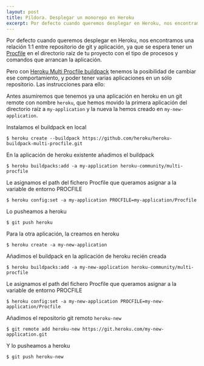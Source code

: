 ```yaml
---
layout: post
title: Píldora. Desplegar un monorepo en Heroku
excerpt: Por defecto cuando queremos desplegar en Heroku, nos encontramos una relación 1:1 entre repositorio de git:aplicación. Este comportamiento podemos cambiarlo.
---
```


Por defecto cuando queremos desplegar en Heroku, nos encontramos una relación 1:1 entre repositorio de git y aplicación, ya que se espera tener un [Procfile](https://devcenter.heroku.com/articles/procfile) en el directorio raíz de tu proyecto con el tipo de procesos y comandos que arrancan la aplicación. 

Pero con [Heroku Multi Procfile buildpack](https://elements.heroku.com/buildpacks/heroku/heroku-buildpack-multi-procfile) tenemos la posibilidad de cambiar ese comportamiento, y poder tener varias aplicaciones en un sólo repositorio. Las instrucciones para ello: 

Antes asumiremos que tenemos ya una aplicación en heroku en un git remote con nombre `heroku`, que hemos movido la primera aplicación del directorio raíz a `my-application` y la nueva la hemos creado en `my-new-application`.

Instalamos el buildpack en local

`$ heroku create --buildpack https://github.com/heroku/heroku-buildpack-multi-procfile.git`

En la aplicación de heroku existente añadimos el buildpack

`$ heroku buildpacks:add -a my-application heroku-community/multi-procfile`

Le asignamos el path del fichero Procfile que queramos asignar a la variable de entorno PROCFILE

`$ heroku config:set -a my-application PROCFILE=my-application/Procfile`

Lo pusheamos a heroku

`$ git push heroku`

Para la otra aplicación, la creamos en heroku

`$ heroku create -a my-new-application`

Añadimos el buildpack en la aplicación de heroku recién creada

`$ heroku buildpacks:add -a my-new-application heroku-community/multi-procfile`

Le asignamos el path del fichero Procfile que queramos asignar a la variable de entorno PROCFILE

`$ heroku config:set -a my-new-application PROCFILE=my-new-application/Procfile`

Añadimos el repositorio git remoto `heroku-new`

`$ git remote add heroku-new https://git.heroku.com/my-new-application.git`

Y lo pusheamos a heroku

`$ git push heroku-new`
